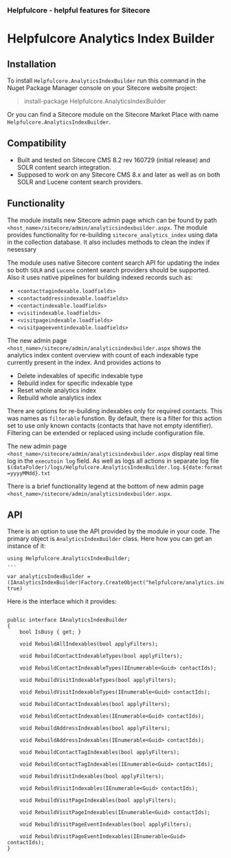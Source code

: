 ### Helpfulcore - helpful features for Sitecore
# Helpfulcore Analytics Index Builder

## Installation
To install `Helpfulcore.AnalyticsIndexBuilder` run this command in the Nuget Package Manager console on your Sitecore website project:

> install-package Helpfulcore.AnalyticsIndexBuilder

Or you can find a Sitecore module on the Sitecore Market Place with name `Helpfulcore.AnalyticsIndexBuilder`.

## Compatibility
- Built and tested on Sitecore CMS 8.2 rev 160729 (initial release) and SOLR content search integration.
- Supposed to work on any Sitecore CMS 8.x and later as well as on both SOLR and Lucene content search providers.


## Functionality

The module installs new Sitecore admin page which can be found by path `<host_name>/sitecore/admin/analyticsindexbuilder.aspx`. The module provides functionality for re-building `sitecore_analytics_index` using data in the collection database. It also includes methods to clean the index if nesessary

The module uses native Sitecore content search API for updating the index so both `SOLR` and `Lucene` content search providers should be supported. Also it uses native pipelines for building indexed records such as:
- `<contacttagindexable.loadfields>`
- `<contactaddressindexable.loadfields>`
- `<contactindexable.loadfields>`
- `<visitindexable.loadfields>`
- `<visitpageindexable.loadfields>`
- `<visitpageeventindexable.loadfields>`

The new admin page `<host_name>/sitecore/admin/analyticsindexbuilder.aspx` shows the analytics index content overview with count of each indexable type currently present in the index. And provides actions to 
- Delete indexables of specific indexable type
- Rebuild index for specific indexable type
- Reset whole analytics index
- Rebuild whole analytics index

There are options for re-building indexables only for required contacts. This was names as `filterable` funstion. By default, there is a filter for this action set to use only known contacts (contacts that have not empty identifier). Filtering can be extended or replaced using include configuration file.

The new admin page `<host_name>/sitecore/admin/analyticsindexbuilder.aspx` display real time log in the `executoin log` field. As well as logs all actions in separate log file `$(dataFolder)/logs/Helpfulcore.AnalyticsIndexBuilder.log.${date:format=yyyyMMdd}.txt`

There is a brief functionality legend at the bottom of new admin page `<host_name>/sitecore/admin/analyticsindexbuilder.aspx`.

## API

There is an option to use the API provided by the module in your code. The primary object is `AnalyticsIndexBuilder` class.
Here how you can get an instance of it:

```
using Helpfulcore.AnalyticsIndexBuilder;
...

var analyticsIndexBuilder = (IAnalyticsIndexBuilder)Factory.CreateObject("helpfulcore/analytics.index.builder/analyticsIndexBuilder", true)
```

Here is the interface which it provides:

```

public interface IAnalyticsIndexBuilder
{
	bool IsBusy { get; }

	void RebuildAllIndexables(bool applyFilters);

	void RebuildContactIndexableTypes(bool applyFilters);

	void RebuildContactIndexableTypes(IEnumerable<Guid> contactIds);

	void RebuildVisitIndexableTypes(bool applyFilters);

	void RebuildVisitIndexableTypes(IEnumerable<Guid> contactIds);

	void RebuildContactIndexables(bool applyFilters);

	void RebuildContactIndexables(IEnumerable<Guid> contactIds);

	void RebuildAddressIndexables(bool applyFilters);

	void RebuildAddressIndexables(IEnumerable<Guid> contactIds);

	void RebuildContactTagIndexables(bool applyFilters);

	void RebuildContactTagIndexables(IEnumerable<Guid> contactIds);

	void RebuildVisitIndexables(bool applyFilters);

	void RebuildVisitIndexables(IEnumerable<Guid> contactIds);

	void RebuildVisitPageIndexables(bool applyFilters);

	void RebuildVisitPageIndexables(IEnumerable<Guid> contactIds);

	void RebuildVisitPageEventIndexables(bool applyFilters);

	void RebuildVisitPageEventIndexables(IEnumerable<Guid> contactIds);
}

```